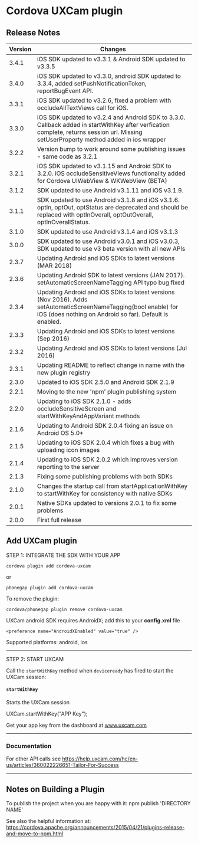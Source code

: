
# Cordova UXCam plugin

## Release Notes ##

Version | Changes
--------|--------
3.4.1           | iOS SDK updated to v3.3.1 & Android SDK updated to v3.3.5
3.4.0           | iOS SDK updated to v3.3.0, android SDK updated to 3.3.4, added setPushNotificationToken, reportBugEvent API.
3.3.1			| iOS SDK updated to v3.2.6, fixed a problem with occludeAllTextViews call for iOS.
3.3.0           | iOS SDK updated to v3.2.4 and Android SDK to 3.3.0. Callback added in startWithKey after verfication complete, returns session url. Missing setUserProperty method added in ios wrapper
3.2.2			| Version bump to work around some publishing issues - same code as 3.2.1
3.2.1			| iOS SDK updated to v3.1.15 and Android SDK to 3.2.0. iOS occludeSensitiveViews functionality added for Cordova UIWebView & WKWebView (BETA)
3.1.2           | SDK updated to use Android v3.1.11 and iOS v3.1.9.
3.1.1           | SDK updated to use Android v3.1.8 and iOS v3.1.6. optIn, optOut, optStatus are deprecated and should be replaced with optInOverall, optOutOverall, optInOverallStatus.
3.1.0           | SDK updated to use Android v3.1.4 and iOS v3.1.3
3.0.0           | SDK updated to use Android v3.0.1 and iOS v3.0.3, SDK updated to use v3 beta version with all new APIs
2.3.7	        | Updating Android and iOS SDKs to latest versions (MAR 2018)
2.3.6	        | Updating Android SDK to latest versions (JAN 2017). setAutomaticScreenNameTagging API typo bug fixed
2.3.4	        | Updating Android and iOS SDKs to latest versions (Nov 2016). Adds setAutomaticScreenNameTagging(bool enable) for iOS (does nothing on Android so far). Default is enabled.
2.3.3	        | Updating Android and iOS SDKs to latest versions (Sep 2016)
2.3.2	        | Updating Android and iOS SDKs to latest versions (Jul 2016)
2.3.1	        | Updating README to reflect change in name with the new plugin registry
2.3.0	        | Updated to iOS SDK 2.5.0 and Android SDK 2.1.9
2.2.1	        | Moving to the new 'npm' plugin publishing system
2.2.0	        | Updating to iOS SDK 2.1.0 - adds occludeSensitiveScreen and startWithKeyAndAppVariant methods
2.1.6	        | Updating to Android SDK 2.0.4 fixing an issue on Android OS 5.0+
2.1.5	        | Updating to iOS SDK 2.0.4 which fixes a bug with uploading icon images
2.1.4	        | Updating to iOS SDK 2.0.2 which improves version reporting to the server
2.1.3	        | Fixing some publishing problems with both SDKs
2.1.0	        | Changes the startup call from startApplicationWithKey to startWithKey for consistency with native SDKs
2.0.1	        | Native SDKs updated to versions 2.0.1 to fix some problems
2.0.0	        | First full release


## Add UXCam plugin

STEP 1: INTEGRATE THE SDK WITH YOUR APP

    cordova plugin add cordova-uxcam

or

    phonegap plugin add cordova-uxcam
  

To remove the plugin: 

    cordova/phonegap plugin remove cordova-uxcam

UXCam android SDK requires AndroidX; add this to your **config.xml** file
    
    <preference name="AndroidXEnabled" value="true" />

Supported platforms: android, ios

---

STEP 2: START UXCAM

Call the `startWithKey` method when `deviceready` has fired to start the UXCam session:

#### `startWithKey`

Starts the UXCam session

UXCam.startWithKey("APP Key");

Get your app key from the dashboard at www.uxcam.com

---

### Documentation

For other API calls see https://help.uxcam.com/hc/en-us/articles/360022226651-Tailor-For-Success

---

## Notes on Building a Plugin 

To publish the project when you are happy with it: npm publish 'DIRECTORY NAME'

See also the helpful information at: https://cordova.apache.org/announcements/2015/04/21/plugins-release-and-move-to-npm.html

